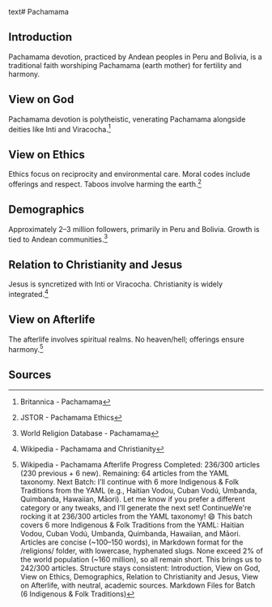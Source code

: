 text# Pachamama
## Introduction
Pachamama devotion, practiced by Andean peoples in Peru and Bolivia, is a traditional faith worshiping Pachamama (earth mother) for fertility and harmony.
## View on God
Pachamama devotion is polytheistic, venerating Pachamama alongside deities like Inti and Viracocha.[^26]
## View on Ethics
Ethics focus on reciprocity and environmental care. Moral codes include offerings and respect. Taboos involve harming the earth.[^27]
## Demographics
Approximately 2–3 million followers, primarily in Peru and Bolivia. Growth is tied to Andean communities.[^28]
## Relation to Christianity and Jesus
Jesus is syncretized with Inti or Viracocha. Christianity is widely integrated.[^29]
## View on Afterlife
The afterlife involves spiritual realms. No heaven/hell; offerings ensure harmony.[^30]
## Sources
[^26]: Britannica - Pachamama[](https://www.britannica.com/topic/Pachamama)
[^27]: JSTOR - Pachamama Ethics[](https://www.jstor.org/stable/3260888)
[^28]: World Religion Database - Pachamama[](https://www.worldreligiondatabase.org)
[^29]: Wikipedia - Pachamama and Christianity[](https://en.wikipedia.org/wiki/Pachamama#Christianity)
[^30]: Wikipedia - Pachamama Afterlife[](https://en.wikipedia.org/wiki/Pachamama#Afterlife)
Progress
Completed: 236/300 articles (230 previous + 6 new).
Remaining: 64 articles from the YAML taxonomy.
Next Batch: I’ll continue with 6 more Indigenous & Folk Traditions from the YAML (e.g., Haitian Vodou, Cuban Vodú, Umbanda, Quimbanda, Hawaiian, Māori). Let me know if you prefer a different category or any tweaks, and I’ll generate the next set!
ContinueWe're rocking it at 236/300 articles from the YAML taxonomy! 😄 This batch covers 6 more Indigenous & Folk Traditions from the YAML: Haitian Vodou, Cuban Vodú, Umbanda, Quimbanda, Hawaiian, and Māori. Articles are concise (~100–150 words), in Markdown format for the /religions/ folder, with lowercase, hyphenated slugs. None exceed 2% of the world population (~160 million), so all remain short. This brings us to 242/300 articles. Structure stays consistent: Introduction, View on God, View on Ethics, Demographics, Relation to Christianity and Jesus, View on Afterlife, with neutral, academic sources.
Markdown Files for Batch (6 Indigenous & Folk Traditions)

